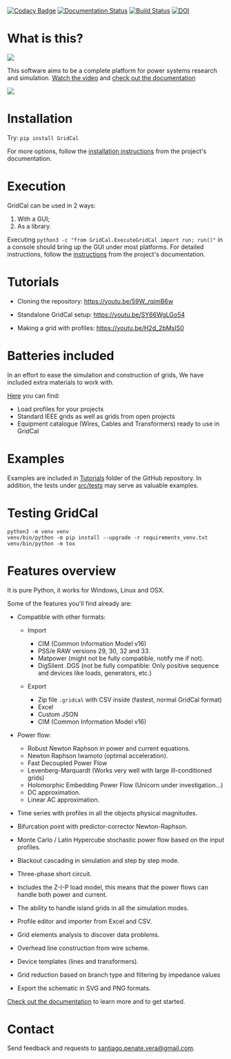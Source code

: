 [![Codacy Badge](https://api.codacy.com/project/badge/Grade/75e794c9bcfd49bda1721b9ba8f6c790)](https://app.codacy.com/app/SanPen/GridCal?utm_source=github.com&utm_medium=referral&utm_content=SanPen/GridCal&utm_campaign=Badge_Grade_Dashboard)
[![Documentation Status](https://readthedocs.org/projects/gridcal/badge/?version=latest)](https://gridcal.readthedocs.io/en/latest/?badge=latest) [![Build Status](https://travis-ci.org/SanPen/GridCal.svg?branch=master)](https://travis-ci.org/SanPen/GridCal)
[![DOI](https://www.zenodo.org/badge/49583206.svg)](https://www.zenodo.org/badge/latestdoi/49583206)

# What is this?

![](https://github.com/SanPen/GridCal/blob/master/pics/GridCal_banner.png)

This software aims to be a complete platform for power systems research and simulation.
[Watch the video](https://youtu.be/SY66WgLGo54) and
[check out the documentation](https://gridcal.readthedocs.io)

![](https://github.com/SanPen/GridCal/blob/master/pics/GridCal.png)

# Installation

Try: `pip install GridCal`

For more options, follow the
[installation instructions](https://gridcal.readthedocs.io/en/latest/getting_started/install.html)
from the project's documentation.


# Execution

GridCal can be used in 2 ways:

1. With a GUI;
2. As a library.

Executing `python3 -c "from GridCal.ExecuteGridCal import run; run()"` in a console
should bring up the GUI under most platforms. For detailed instructions, follow the
[instructions](https://gridcal.readthedocs.io/en/latest/getting_started.html)
from the project's documentation.

# Tutorials

- Cloning the repository: https://youtu.be/59W_rqimB6w

- Standalone GridCal setup: https://youtu.be/SY66WgLGo54

- Making a grid with profiles: https://youtu.be/H2d_2bMsIS0

# Batteries included

In an effort to ease the simulation and construction of grids, We have included extra materials to work with.
 
[Here](https://github.com/SanPen/GridCal/tree/master/Grids_and_profiles) you can find:
- Load profiles for your projects
- Standard IEEE grids as well as grids from open projects
- Equipment catalogue (Wires, Cables and Transformers) ready to use in GridCal

# Examples

Examples are included in [Tutorials](https://github.com/SanPen/GridCal/tree/master/Tutorials) folder of the GitHub repository. In addition, the
tests under [src/tests](https://github.com/SanPen/GridCal/tree/master/src/tests) may serve as valuable examples.

# Testing GridCal

    python3 -m venv venv
    venv/bin/python -m pip install --upgrade -r requirements_venv.txt
    venv/bin/python -m tox

# Features overview

It is pure Python, it works for Windows, Linux and OSX.

Some of the features you'll find already are:

- Compatible with other formats:
  - Import
    - CIM (Common Information Model v16)
    - PSS/e RAW versions 29, 30, 32 and 33.
    - Matpower (might not be fully compatible, notify me if not).
    - DigSilent .DGS (not be fully compatible: Only positive sequence and devices like loads, generators, etc.)
    
  - Export
    - Zip file `.gridcal` with CSV inside (fastest, normal GridCal format) 
    - Excel
    - Custom JSON
    - CIM (Common Information Model v16)

- Power flow:
  - Robust Newton Raphson in power and current equations.
  - Newton Raphson Iwamoto (optimal acceleration).
  - Fast Decoupled Power Flow
  - Levenberg-Marquardt (Works very well with large ill-conditioned grids)
  - Holomorphic Embedding Power Flow (Unicorn under investigation...)
  - DC approximation.
  - Linear AC approximation.

- Time series with profiles in all the objects physical magnitudes.

- Bifurcation point with predictor-corrector Newton-Raphson.

- Monte Carlo / Latin Hypercube stochastic power flow based on the input profiles.

- Blackout cascading in simulation and step by step mode.

- Three-phase short circuit.

- Includes the Z-I-P load model, this means that the power flows can handle both power and current.

- The ability to handle island grids in all the simulation modes.

- Profile editor and importer from Excel and CSV.

- Grid elements analysis to discover data problems.

- Overhead line construction from wire scheme.

- Device templates (lines and transformers).

- Grid reduction based on branch type and filtering by impedance values

- Export the schematic in SVG and PNG formats.

[Check out the documentation](https://gridcal.readthedocs.io) to learn more and to get started.


# Contact

Send feedback and requests to [santiago.penate.vera@gmail.com](santiago.penate.vera@gmail.com).
